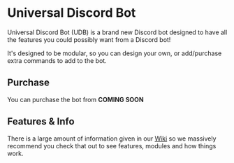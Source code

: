 # Universal Discord Bot

Universal Discord Bot (UDB) is a brand new Discord bot designed to have all the features you could possibly want from a Discord bot!

It's designed to be modular, so you can design your own, or add/purchase extra commands to add to the bot.

## Purchase
You can purchase the bot from **COMING SOON**

## Features & Info
There is a large amount of information given in our [Wiki](https://github.com/Craftymatt2/UniversalDiscordBot/wiki) so we massively recommend you check that out to see features, modules and how things work.
